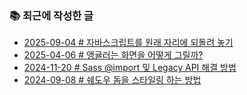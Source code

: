 ### 📚 최근에 작성한 글

<!-- BLEX:START -->
- [2025-09-04 # 자바스크립트를 원래 자리에 되돌려 놓기](http://blex.me/@baealex/%EC%9E%90%EB%B0%94%EC%8A%A4%ED%81%AC%EB%A6%BD%ED%8A%B8%EB%A5%BC-%EC%9B%90%EB%9E%98-%EC%9E%90%EB%A6%AC%EC%97%90-%EB%90%98%EB%8F%8C%EB%A0%A4-%EB%86%93%EA%B8%B0)
- [2025-04-06 # 앵귤러는 화면을 어떻게 그릴까?](http://blex.me/@baealex/how-angular-renders-the-screen)
- [2024-11-20 # Sass @import 및 Legacy API 해결 방법](http://blex.me/@baealex/sass-import-legacy-api-deprecation)
- [2024-09-08 # 쉐도우 돔을 스타일링 하는 방법](http://blex.me/@baealex/shadow-dom-styling)<!-- BLEX:END -->

<!-- YOUTUBE:START --><!-- YOUTUBE:END -->
